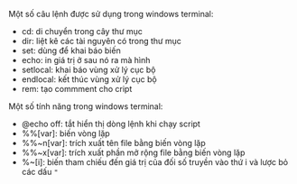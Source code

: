 Một số câu lệnh được sử dụng trong windows terminal:
* cd: di chuyển trong cây thư mục
* dir: liệt kê các tài nguyên có trong thư mục
* set: dùng để khai báo biến
* echo: in giá trị ở sau nó ra mà hình
* setlocal: khai báo vùng xử lý cục bộ
* endlocal: kết thúc vùng xử lý cục bộ
* rem: tạo commment cho cript

Một số tính năng trong windows terminal:
* @echo off: tắt hiển thị dòng lệnh khi chạy script
* %%[var]: biến vòng lặp
* %%~n[var]: trích xuất tên file bằng biến vòng lặp
* %%~x[var]: trích xuất phần mở rộng file bằng biến vòng lặp
* %~[i]: biến tham chiếu đến giá trị của đối số truyền vào thứ i và lược bỏ các dấu `"`